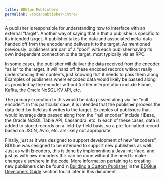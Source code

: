 ```yaml
---
title: BDGlue Publishers
permalink: /docs/publisher-intro/
---
```

A publisher is responsible for understanding how to interface with an external 
“target”. Another way of saying that is that a publisher is specific to its 
intended target. A publisher takes the data and associated meta-data handed off 
from the encoder and delivers it to the target. As mentioned previously, 
publishers are part of a “pool”, with each publisher having its own 
independent connection to the target, most typically via an RPC. 

In some cases, the publisher will deliver the data received from the encoder 
“as is” to the target. It will hand off these encoded records without 
really understanding their contents, just knowing that it needs to pass them 
along. Examples of publishers where encoded data would likely be passed along 
as provided by the encoder without further interpretation include Flume, Kafka, 
the Oracle NoSQL KV API, etc.

The primary exception to this would be data passed along via the “null 
encoder”. In this particular case, it is intended that the publisher process 
the data field-by-field as it writes to the target. Examples of publishers that 
would leverage data passed along from the “null encoder” include HBase, the 
Oracle NoSQL Table API, Cassandra, etc. In each of these cases, data is added 
to stored records on a field-by-field basis, so a pre-formatted record based on 
JSON, Avro, etc. are likely not appropriate.

Finally, just as it was designed to support development of new “encoders”, 
BDGlue was designed to be extended to support new publishers as well. Just as 
with Encoders, this is done by implementing a Java interface, and just as with 
new encoders this can be done without the need to make changes elsewhere in the 
code. More information pertaining to creating new publishers can be found in 
[Building a Custom Publisher](../custom-publisher) in the 
[BDGlue Developers Guide](../dev-overview) section found later in this document.


